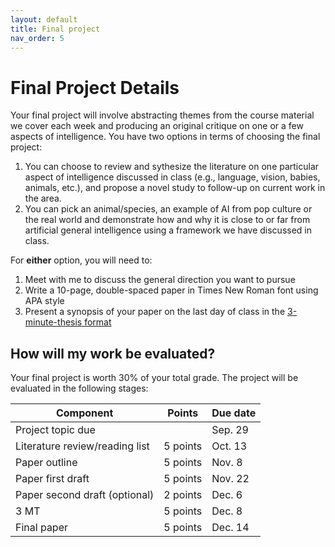 ```yaml
---
layout: default
title: Final project
nav_order: 5
---
```


# Final Project Details

Your final project will involve abstracting themes from the course material we cover each week and producing an original critique on one or a few aspects of intelligence. You have two options in terms of choosing the final project:

1. You can choose to review and sythesize the literature on one particular aspect of intelligence discussed in class (e.g., language, vision, babies, animals, etc.), and propose a novel study to follow-up on current work in the area.
2. You can pick an animal/species, an example of AI from pop culture or the real world and demonstrate how and why it is close to or far from artificial general intelligence using a framework we have discussed in class. 

For **either** option, you will need to:

1. Meet with me to discuss the general direction you want to pursue
2. Write a 10-page, double-spaced paper in Times New Roman font using APA style
3. Present a synopsis of your paper on the last day of class in the <a href="https://threeminutethesis.uq.edu.au/" target="_blank">3-minute-thesis format</a>

## How will my work be evaluated?

Your final project is worth 30% of your total grade. The project will be evaluated in the following stages:

<table>
        <tr><th>Component</th><th>Points</th><th>Due date</th>
    <tbody>
    <tr><td> Project topic due </td><td></td><td> Sep. 29</td>
    <tr><td> Literature review/reading list </td><td>5 points</td><td> Oct. 13</td>
    <tr><td> Paper outline </td><td>5 points</td><td>Nov. 8</td>
    <tr><td> Paper first draft </td><td>5 points</td><td>Nov. 22</td>
    <tr><td> Paper second draft (optional) </td><td>2 points</td><td>Dec. 6</td>
    <tr><td> 3 MT </td><td>5 points</td><td>Dec. 8</td>
    <tr><td> Final paper </td><td>5 points</td><td>Dec. 14</td>

